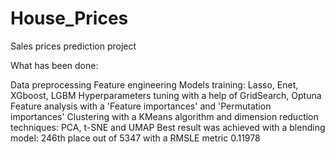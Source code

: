 # House_Prices
Sales prices prediction project

What has been done:

Data preprocessing
Feature engineering
Models training: Lasso, Enet, XGboost, LGBM
Hyperparameters tuning with a help of GridSearch, Optuna
Feature analysis with a 'Feature importances' and 'Permutation importances'
Clustering with a KMeans algorithm and dimension reduction techniques: PCA, t-SNE and UMAP
Best result was achieved with a blending model: 246th place out of 5347 with a RMSLE metric 0.11978
